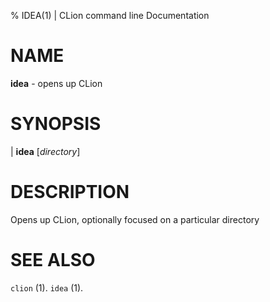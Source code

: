 % IDEA(1) | CLion command line Documentation

# NAME

**idea** - opens up CLion

# SYNOPSIS

| **idea** \[_directory_\]

# DESCRIPTION

Opens up CLion, optionally focused on a particular directory

# SEE ALSO

`clion` (1).
`idea` (1).
